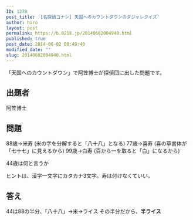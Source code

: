 ```yaml
---
ID: 1278
post_title: '[名探偵コナン] 天国へのカウントダウンのダジャレクイズ'
author: hiro
layout: post
permalink: https://b.0218.jp/20140602004940.html
published: true
post_date: 2014-06-02 00:49:40
modified_date: ""
slug: 20140602004940.html
---
```

「天国へのカウントダウン」で阿笠博士が探偵団に出した問題です。
<!--more-->
<h2>出題者</h2>
阿笠博士

<h2>問題</h2>
88歳→米寿 (米の字を分解すると「八十八」となる)
77歳→喜寿 (喜の草書体が「七十七」に見えるから)
99歳→白寿 (百から一を取ると「白」になるから)

44歳は何と言うか

ヒントは、漢字一文字にカタカナ3文字。寿は付けなくていい。

<h2>答え</h2>
44は88の半分、「八十八」→米→ライス
その半分だから、<strong>半ライス</strong>